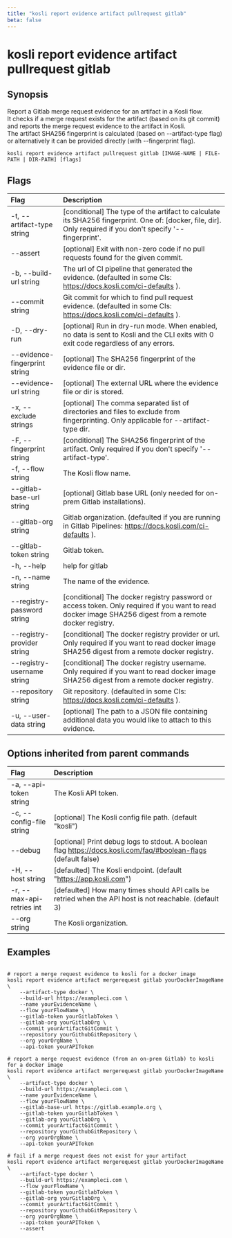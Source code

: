 ```yaml
---
title: "kosli report evidence artifact pullrequest gitlab"
beta: false
---
```


# kosli report evidence artifact pullrequest gitlab

## Synopsis

Report a Gitlab merge request evidence for an artifact in a Kosli flow.  
It checks if a merge request exists for the artifact (based on its git commit) and reports the merge request evidence to the artifact in Kosli.  
The artifact SHA256 fingerprint is calculated (based on --artifact-type flag) or alternatively it can be provided directly (with --fingerprint flag).

```shell
kosli report evidence artifact pullrequest gitlab [IMAGE-NAME | FILE-PATH | DIR-PATH] [flags]
```

## Flags
| Flag | Description |
| :--- | :--- |
|    -t, --artifact-type string  |  [conditional] The type of the artifact to calculate its SHA256 fingerprint. One of: [docker, file, dir]. Only required if you don't specify '--fingerprint'.  |
|        --assert  |  [optional] Exit with non-zero code if no pull requests found for the given commit.  |
|    -b, --build-url string  |  The url of CI pipeline that generated the evidence. (defaulted in some CIs: https://docs.kosli.com/ci-defaults ).  |
|        --commit string  |  Git commit for which to find pull request evidence. (defaulted in some CIs: https://docs.kosli.com/ci-defaults ).  |
|    -D, --dry-run  |  [optional] Run in dry-run mode. When enabled, no data is sent to Kosli and the CLI exits with 0 exit code regardless of any errors.  |
|        --evidence-fingerprint string  |  [optional] The SHA256 fingerprint of the evidence file or dir.  |
|        --evidence-url string  |  [optional] The external URL where the evidence file or dir is stored.  |
|    -x, --exclude strings  |  [optional] The comma separated list of directories and files to exclude from fingerprinting. Only applicable for --artifact-type dir.  |
|    -F, --fingerprint string  |  [conditional] The SHA256 fingerprint of the artifact. Only required if you don't specify '--artifact-type'.  |
|    -f, --flow string  |  The Kosli flow name.  |
|        --gitlab-base-url string  |  [optional] Gitlab base URL (only needed for on-prem Gitlab installations).  |
|        --gitlab-org string  |  Gitlab organization. (defaulted if you are running in Gitlab Pipelines: https://docs.kosli.com/ci-defaults ).  |
|        --gitlab-token string  |  Gitlab token.  |
|    -h, --help  |  help for gitlab  |
|    -n, --name string  |  The name of the evidence.  |
|        --registry-password string  |  [conditional] The docker registry password or access token. Only required if you want to read docker image SHA256 digest from a remote docker registry.  |
|        --registry-provider string  |  [conditional] The docker registry provider or url. Only required if you want to read docker image SHA256 digest from a remote docker registry.  |
|        --registry-username string  |  [conditional] The docker registry username. Only required if you want to read docker image SHA256 digest from a remote docker registry.  |
|        --repository string  |  Git repository. (defaulted in some CIs: https://docs.kosli.com/ci-defaults ).  |
|    -u, --user-data string  |  [optional] The path to a JSON file containing additional data you would like to attach to this evidence.  |


## Options inherited from parent commands
| Flag | Description |
| :--- | :--- |
|    -a, --api-token string  |  The Kosli API token.  |
|    -c, --config-file string  |  [optional] The Kosli config file path. (default "kosli")  |
|        --debug  |  [optional] Print debug logs to stdout. A boolean flag https://docs.kosli.com/faq/#boolean-flags (default false)  |
|    -H, --host string  |  [defaulted] The Kosli endpoint. (default "https://app.kosli.com")  |
|    -r, --max-api-retries int  |  [defaulted] How many times should API calls be retried when the API host is not reachable. (default 3)  |
|        --org string  |  The Kosli organization.  |


## Examples

```shell

# report a merge request evidence to kosli for a docker image
kosli report evidence artifact mergerequest gitlab yourDockerImageName \
	--artifact-type docker \
	--build-url https://exampleci.com \
	--name yourEvidenceName \
	--flow yourFlowName \
	--gitlab-token yourGitlabToken \
	--gitlab-org yourGitlabOrg \
	--commit yourArtifactGitCommit \
	--repository yourGithubGitRepository \
	--org yourOrgName \
	--api-token yourAPIToken

# report a merge request evidence (from an on-prem Gitlab) to kosli for a docker image 
kosli report evidence artifact mergerequest gitlab yourDockerImageName \
	--artifact-type docker \
	--build-url https://exampleci.com \
	--name yourEvidenceName \
	--flow yourFlowName \
	--gitlab-base-url https://gitlab.example.org \
	--gitlab-token yourGitlabToken \
	--gitlab-org yourGitlabOrg \
	--commit yourArtifactGitCommit \
	--repository yourGithubGitRepository \
	--org yourOrgName \
	--api-token yourAPIToken
	
# fail if a merge request does not exist for your artifact
kosli report evidence artifact mergerequest gitlab yourDockerImageName \
	--artifact-type docker \
	--build-url https://exampleci.com \
	--flow yourFlowName \
	--gitlab-token yourGitlabToken \
	--gitlab-org yourGitlabOrg \
	--commit yourArtifactGitCommit \
	--repository yourGithubGitRepository \
	--org yourOrgName \
	--api-token yourAPIToken \
	--assert

```

